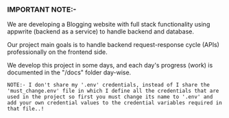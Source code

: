 ### IMPORTANT NOTE:-

We are developing a Blogging website with full stack functionality using appwrite (backend as a service) to handle backend and database.

Our project main goals is to handle backend request-response cycle (APIs) professionally on the frontend side.

We develop this project in some days, and each day's progress (work) is documented in the "/docs" folder day-wise.

```
NOTE:- I don't share my '.env' credentials, instead of I share the 'must_change.env' file in which I define all the credentials that are used in the project so first you must change its name to '.env' and add your own credential values to the credential variables required in that file..!
```
